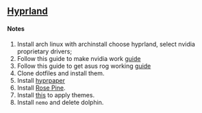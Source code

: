 ## [Hyprland](https://hyprland.org/)

#### Notes

1. Install arch linux with archinstall choose hyprland, select nvidia proprietary drivers;
2. Follow this guide to make nvidia work [guide](https://wiki.hyprland.org/Nvidia/#how-to-get-hyprland-to-possibly-work-on-nvidia)
3. Follow this guide to get asus rog working [guide](https://wiki.hyprland.org/Asus_ROG/#asus-rog)
4. Clone dotfiles and install them.
5. Install [hyprpaper](https://github.com/hyprwm/hyprpaper)
6. Install [Rose Pine](https://github.com/rose-pine/gtk).
7. Install [this](https://github.com/nwg-piotr/nwg-look) to apply themes.
8. Install `nemo` and delete dolphin.
